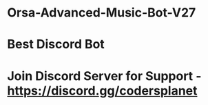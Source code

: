 # Orsa-Advanced-Music-Bot-V27

# Best Discord Bot

# Join Discord Server for Support - https://discord.gg/codersplanet